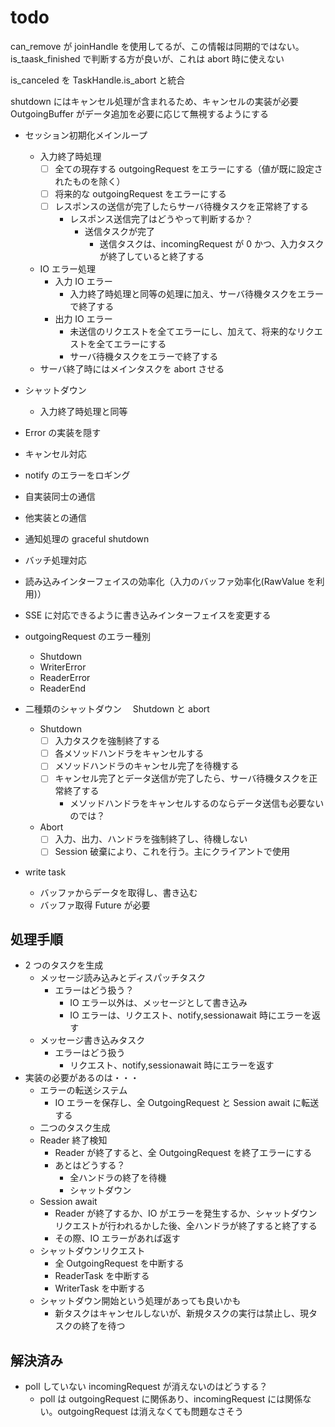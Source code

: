 # todo

can_remove が joinHandle を使用してるが、この情報は同期的ではない。
is_taask_finished で判断する方が良いが、これは abort 時に使えない

is_canceled を TaskHandle.is_abort と統合

shutdown にはキャンセル処理が含まれるため、キャンセルの実装が必要
OutgoingBuffer がデータ追加を必要に応じて無視するようにする

- セッション初期化メインループ
  - 入力終了時処理
    - [ ] 全ての現存する outgoingRequest をエラーにする（値が既に設定されたものを除く）
    - [ ] 将来的な outgoingRequest をエラーにする
    - [ ] レスポンスの送信が完了したらサーバ待機タスクを正常終了する
      - レスポンス送信完了はどうやって判断するか？
        - 送信タスクが完了
          - 送信タスクは、incomingRequest が 0 かつ、入力タスクが終了していると終了する
  - IO エラー処理
    - 入力 IO エラー
      - 入力終了時処理と同等の処理に加え、サーバ待機タスクをエラーで終了する
    - 出力 IO エラー
      - 未送信のリクエストを全てエラーにし、加えて、将来的なリクエストを全てエラーにする
      - サーバ待機タスクをエラーで終了する
  - サーバ終了時にはメインタスクを abort させる
- シャットダウン
  - 入力終了時処理と同等
- Error の実装を隠す
- キャンセル対応
- notify のエラーをロギング
- 自実装同士の通信
- 他実装との通信
- 通知処理の graceful shutdown
- バッチ処理対応
- 読み込みインターフェイスの効率化（入力のバッファ効率化(RawValue を利用)）
- SSE に対応できるように書き込みインターフェイスを変更する

- outgoingRequest のエラー種別

  - Shutdown
  - WriterError
  - ReaderError
  - ReaderEnd

- 二種類のシャットダウン　 Shutdown と abort

  - Shutdown
    - [ ] 入力タスクを強制終了する
    - [ ] 各メソッドハンドラをキャンセルする
    - [ ] メソッドハンドラのキャンセル完了を待機する
    - [ ] キャンセル完了とデータ送信が完了したら、サーバ待機タスクを正常終了する
      - メソッドハンドラをキャンセルするのならデータ送信も必要ないのでは？
  - Abort
    - [ ] 入力、出力、ハンドラを強制終了し、待機しない
    - [ ] Session 破棄により、これを行う。主にクライアントで使用

- write task
  - バッファからデータを取得し、書き込む
  - バッファ取得 Future が必要

## 処理手順

- 2 つのタスクを生成
  - メッセージ読み込みとディスパッチタスク
    - エラーはどう扱う？
      - IO エラー以外は、メッセージとして書き込み
      - IO エラーは、リクエスト、notify,sessionawait 時にエラーを返す
  - メッセージ書き込みタスク
    - エラーはどう扱う
      - リクエスト、notify,sessionawait 時にエラーを返す
- 実装の必要があるのは・・・
  - エラーの転送システム
    - IO エラーを保存し、全 OutgoingRequest と Session await に転送する
  - 二つのタスク生成
  - Reader 終了検知
    - Reader が終了すると、全 OutgoingRequest を終了エラーにする
    - あとはどうする？
      - 全ハンドラの終了を待機
      - シャットダウン
  - Session await
    - Reader が終了するか、IO
      がエラーを発生するか、シャットダウンリクエストが行われるかした後、全ハンドラが終了すると終了する
    - その際、IO エラーがあれば返す
  - シャットダウンリクエスト
    - 全 OutgoingRequest を中断する
    - ReaderTask を中断する
    - WriterTask を中断する
  - シャットダウン開始という処理があっても良いかも
    - 新タスクはキャンセルしないが、新規タスクの実行は禁止し、現タスクの終了を待つ

## 解決済み

- poll していない incomingRequest が消えないのはどうする？
  - poll は outgoingRequest に関係あり、incomingRequest には関係ない。outgoingRequest は消えなくても問題なさそう
